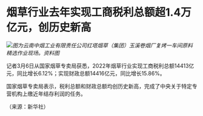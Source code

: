 # 烟草行业去年实现工商税利总额超1.4万亿元，创历史新高

![](https://inews.gtimg.com/om_bt/OgLPuACKFDPYT5QEZ7PfirB9J_VJ47xq9cfmkkl7lZ3i0AA/1000)_图为云南中烟工业有限责任公司红塔烟草（集团）玉溪卷烟厂复烤一车间原料精选作业现场。资料图_

记者3月6日从国家烟草专卖局获悉，2022年烟草行业实现工商税利总额14413亿元，同比增长6.12%；实现财政总额14416亿元，同比增长15.86%。

国家烟草专卖局表示，税利总额和财政总额均创历史新高，完成了中央关于特定专营机构上缴近年结存利润的任务。

（来源：新华社）

